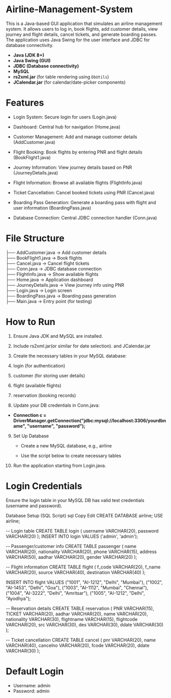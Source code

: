 #  Airline-Management-System
This is a Java-based GUI application that simulates an airline management system. It allows users to log in, book flights, add customer details, view journey and flight details, cancel tickets, and generate boarding passes. The application uses Java Swing for the user interface and JDBC for database connectivity.

- **Java (JDK 8+)**
- **Java Swing (GUI)**
- **JDBC (Database connectivity)**
- **MySQL**
- **rs2xml.jar** (for table rendering using `DbUtils`)
- **JCalendar.jar** (for calendar/date-picker components)

# Features
- Login System: Secure login for users (Login.java)

- Dashboard: Central hub for navigation (Home.java)

- Customer Management: Add and manage customer details (AddCustomer.java)

- Flight Booking: Book flights by entering PNR and flight details (BookFlight1.java)

- Journey Information: View journey details based on PNR (JourneyDetails.java)

- Flight Information: Browse all available flights (FlightInfo.java)

- Ticket Cancellation: Cancel booked tickets using PNR (Cancel.java)

- Boarding Pass Generation: Generate a boarding pass with flight and user information (BoardingPass.java)

- Database Connection: Central JDBC connection handler (Conn.java)

# File Structure

├── AddCustomer.java       -> Add customer details <br>
├── BookFlight1.java       -> Book flights<br>
├── Cancel.java            -> Cancel flight tickets<br>
├── Conn.java              -> JDBC database connection<br>
├── FlightInfo.java        -> Show available flights<br>
├── Home.java              -> Application dashboard<br>
├── JourneyDetails.java    -> View journey info using PNR<br>
├── Login.java             -> Login screen<br>
├── BoardingPass.java      -> Boarding pass generation<br>
├── Main.java              -> Entry point (for testing)<br>

# How to Run

1. Ensure Java JDK and MySQL are installed.

2. Include rs2xml.jar(or similar for date selection). and JCalendar.jar
    
3. Create the necessary tables in your MySQL database:

4. login (for authentication)

5. customer (for storing user details)

6. flight (available flights)

7. reservation (booking records)

8. Update your DB credentials in Conn.java:

- **Connection c = DriverManager.getConnection("jdbc:mysql://localhost:3306/yourdbname", "username", "password");**<br>

9. Set Up Database

   - Create a new MySQL database, e.g., airline

   - Use the script below to create necessary tables

10. Run the application starting from Login.java.

#  Login Credentials
Ensure the login table in your MySQL DB has valid test credentials (username and password).

Database Setup (SQL Script)
sql
Copy
Edit
CREATE DATABASE airline;
USE airline;

-- Login table
CREATE TABLE login (
    username VARCHAR(20),
    password VARCHAR(20)
);
INSERT INTO login VALUES ('admin', 'admin');

-- Passenger/customer info
CREATE TABLE passenger (
    name VARCHAR(20),
    nationality VARCHAR(20),
    phone VARCHAR(15),
    address VARCHAR(50),
    aadhar VARCHAR(20),
    gender VARCHAR(20)
);

-- Flight information
CREATE TABLE flight (
    f_code VARCHAR(20),
    f_name VARCHAR(20),
    source VARCHAR(40),
    destination VARCHAR(40)
);

INSERT INTO flight VALUES
("1001", "AI-1212", "Delhi", "Mumbai"),
("1002", "AI-1453", "Delhi", "Goa"),
("1003", "AI-1112", "Mumbai", "Chennai"),
("1004", "AI-3222", "Delhi", "Amritsar"),
("1005", "AI-1212", "Delhi", "Ayodhya");

-- Reservation details
CREATE TABLE reservation (
    PNR VARCHAR(15),
    TICKET VARCHAR(20),
    aadhar VARCHAR(20),
    name VARCHAR(20),
    nationality VARCHAR(30),
    flightname VARCHAR(15),
    flightcode VARCHAR(20),
    src VARCHAR(30),
    des VARCHAR(30),
    ddate VARCHAR(30)
);

-- Ticket cancellation
CREATE TABLE cancel (
    pnr VARCHAR(20),
    name VARCHAR(40),
    cancelno VARCHAR(20),
    fcode VARCHAR(20),
    ddate VARCHAR(30)
);

# Default Login

- Username: admin
- Password: admin

